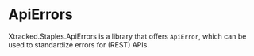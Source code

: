 ﻿# ApiErrors

Xtracked.Staples.ApiErrors is a library that offers `ApiError`, which can be used to standardize errors for (REST) APIs.